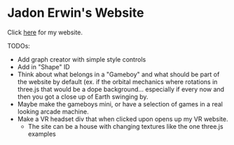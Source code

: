 # Jadon Erwin's Website

Click [here](https://jado66.github.io/site/) for my website.

TODOs:
- Add graph creator with simple style controls
- Add in "Shape" ID
- Think about what belongs in a "Gameboy" and what should be part of the website by default (ex. if the orbital mechanics where rotations in three.js that would be a dope background... especially if every now and then you got a close up of Earth swinging by.
- Maybe make the gameboys mini, or have a selection of games in a real looking arcade machine. 
- Make a VR headset div that when clicked upon opens up my VR website. 
  - The site can be a house with changing textures like the one three.js examples 
